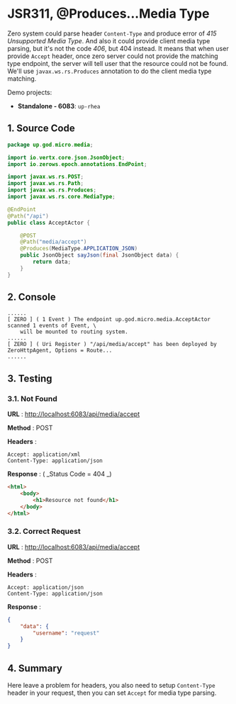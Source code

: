 # JSR311, @Produces...Media Type

Zero system could parse header `Content-Type` and produce error of _415 Unsupported Media Type_. And also it could
provide client media type parsing, but it's not the code _406_, but 404 instead. It means that when user
provide `Accept` header, once zero server could not provide the matching type endpoint, the server will tell user that
the resource could not be found. We'll use `javax.ws.rs.Produces` annotation to do the client media type matching.

Demo projects:

* **Standalone - 6083**: `up-rhea`

## 1. Source Code

```java
package up.god.micro.media;

import io.vertx.core.json.JsonObject;
import io.zerows.epoch.annotations.EndPoint;

import javax.ws.rs.POST;
import javax.ws.rs.Path;
import javax.ws.rs.Produces;
import javax.ws.rs.core.MediaType;

@EndPoint
@Path("/api")
public class AcceptActor {

    @POST
    @Path("media/accept")
    @Produces(MediaType.APPLICATION_JSON)
    public JsonObject sayJson(final JsonObject data) {
        return data;
    }
}
```

## 2. Console

```shell
......
[ ZERO ] ( 1 Event ) The endpoint up.god.micro.media.AcceptActor scanned 1 events of Event, \
    will be mounted to routing system.
......
[ ZERO ] ( Uri Register ) "/api/media/accept" has been deployed by ZeroHttpAgent, Options = Route...
......
```

## 3. Testing

### 3.1. Not Found

**URL** : [http://localhost:6083/api/media/accept](http://localhost:6083/api/media/accept)

**Method** : POST

**Headers** :

```
Accept: application/xml
Content-Type: application/json
```

**Response** : \( _Status Code = 404 _\)

```html
<html>
    <body>
        <h1>Resource not found</h1>
    </body>
</html>
```

### 3.2. Correct Request

**URL** : [http://localhost:6083/api/media/accept](http://localhost:6083/api/media/accept)

**Method** : POST

**Headers** :

```
Accept: application/json
Content-Type: application/json
```

**Response** :

```json
{
    "data": {
        "username": "request"
    }
}
```

## 4. Summary

Here leave a problem for headers, you also need to setup `Content-Type` header in your request, then you can
set `Accept` for media type parsing.



